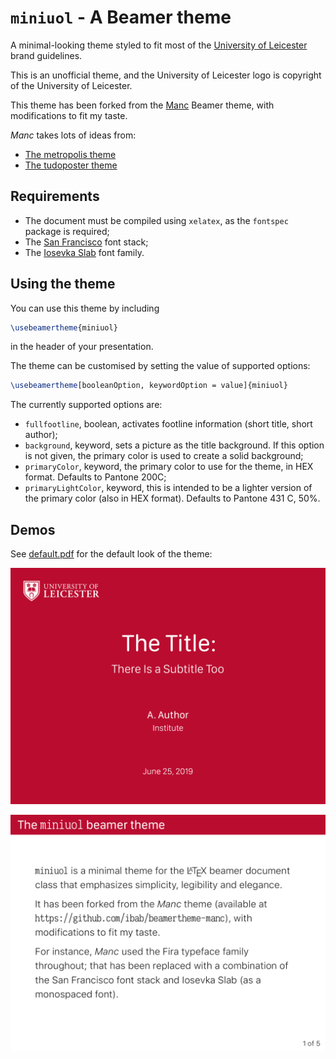 
# `miniuol` - A Beamer theme

A minimal-looking theme styled to fit most of the [University of Leicester](https://le.ac.uk) brand guidelines.

This is an unofficial theme, and the University of Leicester logo is copyright of the University of Leicester.

This theme has been forked from the [Manc](https://github.com/ibab/beamertheme-manc) Beamer theme, with modifications to fit my taste.

_Manc_ takes lots of ideas from:

* [The metropolis theme](https://github.com/matze/mtheme)
* [The tudoposter theme](https://github.com/MaxNoe/tudoposter)

## Requirements

* The document must be compiled using `xelatex`, as the `fontspec` package is required;
* The [San Francisco](https://developer.apple.com/fonts/) font stack;
* The [Iosevka Slab](https://typeof.net/Iosevka/) font family.

## Using the theme

You can use this theme by including

```latex
\usebeamertheme{miniuol}
```
in the header of your presentation.

The theme can be customised by setting the value of supported options:

```latex
\usebeamertheme[booleanOption, keywordOption = value]{miniuol}
```
The currently supported options are:

* `fullfootline`, boolean, activates footline information (short title, short author);
* `background`, keyword, sets a picture as the title background. If this option is not given, the primary color is used to create a solid background;
* `primaryColor`, keyword, the primary color to use for the theme, in HEX format. Defaults to Pantone 200C;
* `primaryLightColor`, keyword, this is intended to be a lighter version of the primary color (also in HEX format). Defaults to Pantone 431 C, 50%.

## Demos

See [default.pdf](./default.pdf) for the default look of the theme:

[![default-01](./default-1.png)](./default.pdf)

[![default-02](./default-2.png)](./default.pdf)
